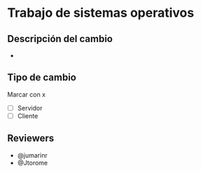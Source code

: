 # Trabajo de sistemas operativos

## Descripción del cambio
*

## Tipo de cambio
Marcar con x
* [ ] Servidor
* [ ] Cliente

## Reviewers
* @jumarinr
* @Jtorome